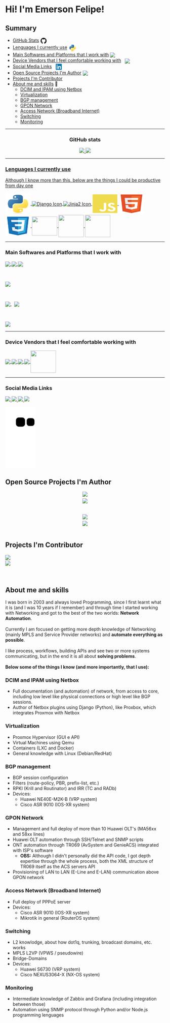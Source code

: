 # Hi! I'm Emerson Felipe!

## Summary
- [GitHub Stats](#github-stats) <img align="center" height="20" src="https://github.com/devicons/devicon/blob/master/icons/github/github-original.svg" alt="GitHub"> 
- [Lenguages I currently use](#lenguages-i-currently-use) <img align="center" height="25" alt="Python Icon" src="https://raw.githubusercontent.com/devicons/devicon/master/icons/python/python-original.svg">
- [Main Softwares and Platforms that I work with](#main-softwares-and-platforms-that-i-work-with)&nbsp;<img align="center" height="20" src="https://user-images.githubusercontent.com/24397251/156674465-aee91e85-0fc6-438d-903f-04fc7660963a.png" />
- [Device Vendors that I feel comfortable working with](#device-vendors-that-i-feel-comfortable-working-with) &nbsp; <img align="center" height="18" src="https://user-images.githubusercontent.com/24397251/156672242-f7a3ace9-c317-4256-9bc6-f938b8ee59bc.png" />
- [Social Media Links](#social-media-links) &nbsp; <img align="center" height="20" src="https://github.com/devicons/devicon/blob/master/icons/linkedin/linkedin-original.svg" alt="LinkedIn">
- [Open Source Projects I'm Author](#open-source-projects-im-author)&nbsp;<img align="center" height="20" src="https://user-images.githubusercontent.com/24397251/156674373-81b86f84-d063-41d4-a8ba-9629b8a56251.svg" />
- [Projects I'm Contributor](#projects-im-contributor)
- [About me and skills](#about-me-and-skills) 🤖
  - [DCIM and IPAM using Netbox](#dcim-and-ipam-using-netbox)
  - [Virtualization](#virtualization)
  - [BGP management](#bgp-management)
  - [GPON Network](#gpon-network)
  - [Access Network (Broadband Internet)](#access-network-broadband-internet)
  - [Switching](#switching)
  - [Monitoring](#monitoring)

---
  
<div align="center">
  
  <!-- GitHub stats -->
  
  ### GitHub stats
  
  <a href="https://github.com/emersonfelipesp">
  <img height="180em" src="https://github-readme-stats.vercel.app/api?username=emersonfelipesp&show_icons=true&theme=dark&include_all_commits=true&count_private=true"/>
  <img height="180em" src="https://github-readme-stats.vercel.app/api/top-langs/?username=emersonfelipesp&layout=compact&langs_count=7&theme=dark"/>
</div>

  
  ---

    
  ### Lenguages I currently use
    
  Although I know more than this, below are the things I could be productive from day one
    
  <!-- Most used lenguages -->
  <!-- Python Icon -->
  <a href="https://www.python.org/" target="_blank">
    <img align="center" height="70" width="80" alt="Python Icon" src="https://raw.githubusercontent.com/devicons/devicon/master/icons/python/python-original.svg">
  </a>
  
  <!-- Django Icon -->
  <a href="https://www.djangoproject.com/" target="_blank">
    <img align="center" height="100" width="80" alt="Django Icon" src="https://cdn.jsdelivr.net/gh/devicons/devicon/icons/django/django-original.svg" />
  </a>
  
  <!-- Jinja2 -->
  <a href="https://jinja.palletsprojects.com/" target="_blank">
    <img align="center" height="60" alt="Jinja2 Icon" src="https://user-images.githubusercontent.com/24397251/156644791-17a98cac-375f-4582-86a8-4dc27d20b97d.png">
  </a>
  
  <!-- JavaScript Icon -->
  <a href="https://www.javascript.com/" target="_blank">
    <img align="center" height="60" width="80" alt="JavaScript Icon" src="https://raw.githubusercontent.com/devicons/devicon/master/icons/javascript/javascript-plain.svg">
  </a>
    
  <!-- HTML5 Icon -->
  <a href="https://html.spec.whatwg.org/multipage/" target="_blank">
    <img align="center" height="60" width="80" alt="HTML Icon" src="https://raw.githubusercontent.com/devicons/devicon/master/icons/html5/html5-original.svg">
  </a>
    
  <!-- CSS3 Icon -->
  <a href="https://www.w3schools.com/css/" target="_blank">
    <img align="center" height="60" width="80" alt="CSS Icon" src="https://raw.githubusercontent.com/devicons/devicon/master/icons/css3/css3-original.svg">
  </a>
  
  <!-- Bootstrap Icon -->
  <a href="https://getbootstrap.com/" target="_blank">
    <img align="center" height="60" width="80" src="https://cdn.jsdelivr.net/gh/devicons/devicon/icons/bootstrap/bootstrap-original.svg" />
  </a>
    
  <!-- PostgreSQL Icon -->
  <a href="https://www.postgresql.org/" target="_blank">
    <img align="center" height="70" width="80" src="https://cdn.jsdelivr.net/gh/devicons/devicon/icons/postgresql/postgresql-original-wordmark.svg" />
  </a>
    
  <!-- MongoDB Icon -->
  <a href="https://www.mongodb.com/" target="_blank">
    <img align="center" height="70" width="80" src="https://cdn.jsdelivr.net/gh/devicons/devicon/icons/mongodb/mongodb-original-wordmark.svg" />
  </a>
    
  ---
    
  ### Main Softwares and Platforms that I work with

  <!-- Netbox -->
  <a href="https://netbox.readthedocs.io/" target="_blank">
    <img align="center" height="80" src="https://user-images.githubusercontent.com/24397251/156674373-81b86f84-d063-41d4-a8ba-9629b8a56251.svg" />
  </a>
    
  <!-- Proxmox -->
  <a href="https://www.docker.com/">
    <img align="center" height="80" src="https://user-images.githubusercontent.com/24397251/156674465-aee91e85-0fc6-438d-903f-04fc7660963a.png" />
  </a>
      
  <!-- Docker -->
  <a href="https://netbox.readthedocs.io/" target="_blank">
    <img align="center" height="80" src="https://user-images.githubusercontent.com/24397251/156674574-f4380a96-f0c3-4e63-bcef-9ef75e5cfe09.png" />
  </a>
    
  &nbsp;
  <!-- Zabbix -->
  <a href="https://www.zabbix.com/" target="_blank">
    <img align="center" height="60" src="https://user-images.githubusercontent.com/24397251/156674693-0c469c0f-af95-463a-baba-3f0ca7bcbad1.png" />
  </a>
    
  &nbsp;
  <!-- Grafana -->
  <a href="https://grafana.com/" target="_blank">
    <img align="center" height="80" src="https://user-images.githubusercontent.com/24397251/156674772-22e0d214-12fd-4dc4-9d79-20698a2b9657.png" />
  </a>
  &nbsp;

  <!-- FreeRADIUS -->
  <a href="https://freeradius.org/" target="_blank">
    <img align="center" height="60" src="https://user-images.githubusercontent.com/24397251/156674855-c04202f8-1292-4135-97f1-445512707940.svg" />
  </a>
    
  &nbsp;
  <!-- Take BLiP -->
  <a href="https://www.take.net/" target="_blank">
    <img align="center" height="60" src="https://user-images.githubusercontent.com/24397251/156675000-e6f710bd-a834-481a-9f3e-30f783950248.svg" />
  </a>
  
  <br>
    
  ---
 
  ### Device Vendors that I feel comfortable working with
    
  <!-- Cisco Icon -->
  <a href="https://www.cisco.com/" target="_blank">
    <img align="center" height="70" src="https://user-images.githubusercontent.com/24397251/156672242-f7a3ace9-c317-4256-9bc6-f938b8ee59bc.png" />
  </a>
    
  <!-- Huawei Icon -->
  <a href="https://www.huawei.com/" target="_blank">
    <img align="center" height="70" src="https://user-images.githubusercontent.com/24397251/156672271-14e8a9be-9f4b-4cd7-ba29-6fbfba046cf9.png" />
  </a>

  <!-- A10 Icon -->
  <a href="https://www.a10networks.com/" target="_blank">
    <img align="center" height="60" src="https://user-images.githubusercontent.com/24397251/156672297-fd1f6407-48df-4970-b0a8-0a4dca71f287.png" />
  </a>
    
  <!-- DELL Icon -->
  <a href="https://www.dell.com/" target="_blank">
    <img align="center" height="90" src="https://user-images.githubusercontent.com/24397251/156673555-e93d7ec4-b145-4164-adc9-8efb3a2769a7.png" />
  </a>
    
  <!-- Mikrotik Icon -->
  <a href="https://mikrotik.com/" target="_blank">
    <img align="center" height="70" width="80" src="https://user-images.githubusercontent.com/24397251/156672730-62ea0de1-90e1-4282-a06f-8bf3dd37da9c.svg" />
  </a>
    
  ---

  ### Social Media Links

  <!-- Social Media Links -->
  <a href="https://www.linkedin.com/in/emersonfelipesp/" target="_blank">
    <img src="https://img.shields.io/badge/-LinkedIn-%230077B5?style=for-the-badge&logo=linkedin&logoColor=white" target="_blank">
  </a> 
  <a href="https://www.instagram.com/emersonfelipesp/" target="_blank">
    <img src="https://img.shields.io/badge/-Instagram-%23E4405F?style=for-the-badge&logo=instagram&logoColor=white" target="_blank">
  </a>
  <a href="mailto:emersonfelipe.2003@gmail.com">
    <img src="https://img.shields.io/badge/-Gmail-%23333?style=for-the-badge&logo=gmail&logoColor=white" target="_blank">
  </a>
  <a href="https://t.me/emersonfelipesp">
    <img src="https://img.shields.io/badge/-Telegram-%230088cc?style=for-the-badge&logo=telegram&logoColor=white" target="_blank">
  </a>    
    
 
  ![Snake animation](https://github.com/rafaballerini/rafaballerini/blob/output/github-contribution-grid-snake.svg)
 
   ## Open Source Projects I'm Author
  <div align=center>
    <div>
      <a href="https://github.com/N-Multifibra/netbox-proxbox" target="_blank">
        <img src="https://user-images.githubusercontent.com/24397251/156668969-2f9d3775-41fa-47d2-ba13-7a6cdabb4db0.png" target="_blank">
      </a>
    </div>
    <div>
      <a href="https://github.com/N-Multifibra/netbox-proxbox">
        <img align="center" src="https://github-readme-stats.vercel.app/api/pin/?username=N-Multifibra&repo=netbox-proxbox" />
      </a>
    </div>
  </div>
  
  <br>
  <br>
  
  <div align=center>
    <div>
      <a href="https://github.com/emersonfelipesp/netbox-plugins-store" target="_blank">
        <img src="https://user-images.githubusercontent.com/24397251/158654881-9256069c-3951-49fd-bb04-88288feb0d74.png" target="_blank">
      </a>
    </div>
    <div>
      <a href="https://github.com/emersonfelipesp/netbox-plugins-store" target="_blank">
        <img align="center" src="https://github-readme-stats.vercel.app/api/pin/?username=emersonfelipesp&repo=netbox-plugins-store" />
      </a>
    </div>
  </div>
    
  <br>
    
  ## Projects I'm Contributor
  <div>
    <div>
      <a href="https://github.com/netbox-community/netbox">
        <img align="center" src="https://github-readme-stats.vercel.app/api/pin/?username=netbox-community&repo=netbox" />
      </a>
    </div>
    <div>
      <a href="https://github.com/netbox-community/devicetype-library">
        <img align="center" src="https://github-readme-stats.vercel.app/api/pin/?username=netbox-community&repo=devicetype-library" />
      </a>
    </div>
  </div>
    
</div>
  
<br>
<br>

## About me and skills
  
I was born in 2003 and always loved Programming, since I first learnt what it is (and I was 10 years if I remember) and through time I started working with Networking and got to the best of the two worlds: **Network Automation**.
<br><br>
Currently I am focused on getting more depth knowledge of Networking (mainly MPLS and Service Provider networks) and **automate everything as possible**.
<br><br>
I like process, workflows, building APIs and see two or more systems communicating, but in the end it is all about **solving problems**.
<br>
<br>
**Below some of the things I know (and more importantly, that I use):**
### DCIM and IPAM using Netbox
- Full documentation (and automation) of network, from access to core, including low level like physical connections or high level like BGP sessions.
- Author of Netbox plugins using Django (Python), like Proxbox, which integrates Proxmox with Netbox

### Virtualization
- Proxmox Hypervisor (GUI e API)
- Virtual Machines using Qemu
- Containers (LXC and Docker)
- General knowledge with Linux (Debian/RedHat)

### BGP management
- BGP session configuration
- Filters (route-policy, PBR, prefix-list, etc.)
- RPKI (Krill and Routinator) and IRR (TC and RADb)
- Devices:
  - Huawei NE40E-M2K-B (VRP system)
  - Cisco ASR 9010 (IOS-XR system)

### GPON Network
- Management and full deploy of more than 10 Huawei OLT's (MA56xx and 58xx lines)
- Huawei OLT automation through SSH/Telnet and SNMP scripts
- ONT automation through TR069 (AvSystem and GenieACS) integrated with ISP's software 
  - **OBS:** Although I didn't personally did the API code, I got depth expertise through the whole process, both the XML structure of TR069 itself as the ACS servers API
- Provisioning of LAN to LAN (E-Line and E-LAN) communication above GPON network

### Access Network (Broadband Internet)
- Full deploy of PPPoE server
- Devices:
  - Cisco ASR 9010 (IOS-XR system)
  - Mikrotik in general (RouterOS system)

### Switching
- L2 knowlodge, about how dot1q, trunking, broadcast domains, etc. works
- MPLS L2VP (VPWS / pseudowire)
- Bridge-Domains
- Devices:
  - Huawei S6730 (VRP system)
  - Cisco NEXUS3064-X (NX-OS system)

### Monitoring
- Intermediate knowledge of Zabbix and Grafana (including integration between those)
- Automation using SNMP protocol through Python and/or Node.js programming lenguages

